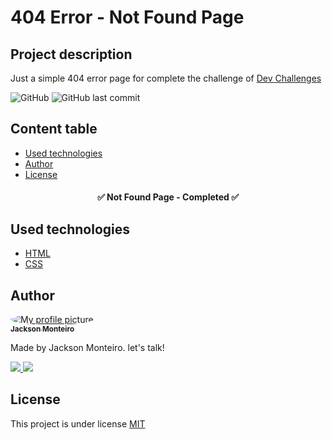 # 404 Error - Not Found Page

## Project description
<p>
  Just a simple 404 error page for complete the challenge of <a href="https://devchallenges.io" target="_blank">Dev Challenges</a>
</p>

![GitHub](https://img.shields.io/github/license/jacksonmonteiro/404_not_found_page?style=flat-square) ![GitHub last commit](https://img.shields.io/github/last-commit/jacksonmonteiro/404_not_found_page?style=flat-square)

## Content table

- [Used technologies](#tech)
- [Author](#author)
- [License](#license)


<h4 align="center" >
✅ Not Found Page - Completed ✅ 
</h4>

<h2 id="tech">Used technologies</h2>

- [HTML](https://developer.mozilla.org/pt-BR/docs/Web/HTML)
- [CSS](https://developer.mozilla.org/pt-BR/docs/Web/CSS)


<h2 id="author">Author</h2>

<a href="#">
	<img style="border-radius: 50%;" src="https://avatars1.githubusercontent.com/u/54756984?s=60&v=4" alt="My profile picture"/>
 	<br/>
	<sub><b>Jackson Monteiro</b></sub></a> 
 </a>

Made by Jackson Monteiro. let's talk!

<a href="https://www.linkedin.com/in/jackson-monteiro-716353199/" target="_blank">
	<img src="https://img.shields.io/badge/-Jackson-blue?style=flat-square&logo=Linkedin&logoColor=white">
</a>
<a href="mailto:infor.jackson324@gmail.com">
	<img src="https://img.shields.io/badge/-infor.jackson324@gmail.com-c14438?style=flat-square&logo=Gmail&logoColor=white">
</a>

<h2 id="license">License</h2>

This project is under license [MIT](https://github.com/JacksonMonteiro/purchase_of_pizzas/blob/main/LICENSE)
